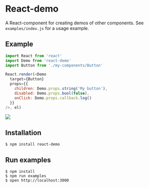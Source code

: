 # React-demo

A React-component for creating demos of other components.
See `examples/index.js` for a usage example.


## Example

```js
import React from 'react'
import Demo from 'react-demo'
import Button from './my-components/Button'

React.render(<Demo
  target={Button}
  props={{
    children: Demo.props.string('My button'),
    disabled: Demo.props.bool(false),
    onClick: Demo.props.callback.log()
  }}
/>, el)
```

![](http://g.recordit.co/uNEzzlw1K8.gif)


## Installation

```
$ npm install react-demo
```


## Run examples

```
$ npm install
$ npm run examples
$ open http://localhost:3000
```
